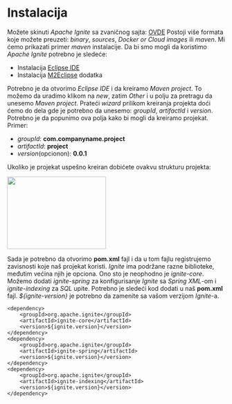# Instalacija

Možete skinuti *Apache Ignite* sa zvaničnog sajta: <a href="https://ignite.apache.org/download.cgi" rel="noopener" target="_blank">OVDE</a> Postoji više formata koje možete preuzeti: *binary*, *sources*, *Docker or Cloud images* ili *maven*. Mi ćemo prikazati primer *maven* instalacije. Da bi smo mogli da koristimo *Apache Ignite* potrebno je sledeće:

*   Instalacija <a href="http://www.eclipse.org/downloads/packages/" rel="noopener" target="_blank">Eclipse IDE</a>
*   Instalacija <a href="http://www.eclipse.org/m2e/" rel="noopener" target="_blank">M2Eclipse</a> dodatka

Potrebno je da otvorimo *Eclipse IDE* i da kreiramo *Maven project*. To možemo da uradimo klikom na *new*, zatim *Other* i u polju za pretragu da unesemo *Maven project*. Prateći *wizard* prilikom kreiranja projekta doći ćemo do dela gde je potrebno da unesemo: *groupId*, *artifactId* i *version*. Potrebno je da popunimo ova polja kako bi mogli da kreiramo projekat. Primer:

*   *groupId*: **com.companyname.project**
*   *artifactId*: **project**
*   *version*(opcionon): **0\.0.1**

Ukoliko je projekat uspešno kreiran dobićete ovakvu strukturu projekta:

<img src="https://imi.pmf.kg.ac.rs/imi-blog/wp-content/uploads/2018/09/struktura.png" alt="" width="228" height="167" class="aligncenter size-full wp-image-3248" />

Sada je potrebno da otvorimo **pom.xml** fajl i da u tom fajlu registrujemo zavisnosti koje naš projekat koristi. *Ignite* ima podržane razne biblioteke, međutim većina njih je opciona. Ono sto je neophodno je *ignite-core*. Možemo dodati *ignite-spring* za konfigurisanje *Ignite* sa *Spring XML*-om i *ignite-indexing* za *SQL* upite. Potrebno je sledeći kod dodati u naš **pom.xml** fajl. *${ignite-version}* je potrebno da zamenite sa vašom verzijom *Ignite*-a.

    <dependency>
        <groupId>org.apache.ignite</groupId>
        <artifactId>ignite-core</artifactId>
        <version>${ignite.version}</version>
    </dependency>
    <dependency>
        <groupId>org.apache.ignite</groupId>
        <artifactId>ignite-spring</artifactId>
        <version>${ignite.version}</version>
    </dependency>
    <dependency>
        <groupId>org.apache.ignite</groupId>
        <artifactId>ignite-indexing</artifactId>
        <version>${ignite.version}</version>
    </dependency>
    
